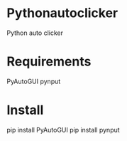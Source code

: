 # Pythonautoclicker
Python auto clicker

# Requirements
PyAutoGUI
pynput

# Install
pip install PyAutoGUI
pip install pynput
